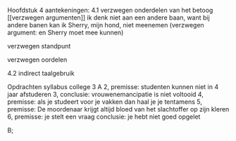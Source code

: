 Hoofdstuk 4 aantekeningen:
4.1 verzwegen onderdelen van het betoog
[[verzwegen argumenten]]
ik denk niet aan een andere baan, want bij andere banen kan ik Sherry, mijn hond, niet meenemen (verzwegen argument: en Sherry moet mee kunnen)

verzwegen standpunt

verzwegen oordelen

4.2
indirect taalgebruik


Opdrachten
syllabus college 3
A
2, premisse: studenten kunnen niet in 4 jaar afstuderen
3, conclusie: vrouwenemancipatie is niet voltooid
4, premisse: als je studeert voor je vakken dan haal je je tentamens
5, premisse: De moordenaar krijgt altijd bloed van het slachtoffer op zijn kleren
6, premisse: je stelt een vraag
  conclusie: je hebt niet goed opgelet

B;